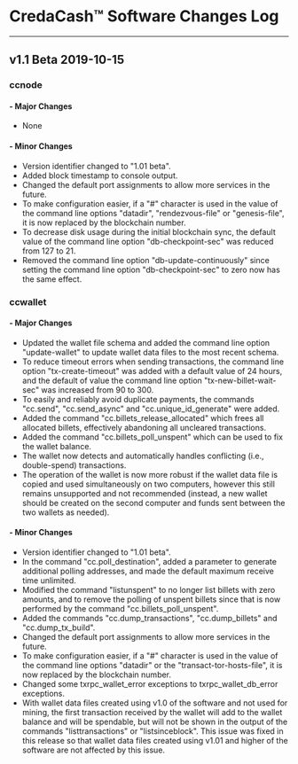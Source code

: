 # CredaCash&trade; Software Changes Log
---
<!--- NOTE: This file is in Markdown format, and is intended to be viewed in a Markdown viewer. -->

## v1.1 Beta 2019-10-15

### ccnode

#### - Major Changes

- None

#### - Minor Changes

- Version identifier changed to "1.01 beta".
- Added block timestamp to console output.
- Changed the default port assignments to allow more services in the future.
- To make configuration easier, if a "#" character is used in the value of the command line options "datadir", "rendezvous-file" or "genesis-file", it is now replaced by the blockchain number.
- To decrease disk usage during the initial blockchain sync, the default value of the command line option "db-checkpoint-sec" was reduced from 127 to 21.
- Removed the command line option "db-update-continuously" since setting the command line option "db-checkpoint-sec" to zero now has the same effect.

### ccwallet

#### - Major Changes

- Updated the wallet file schema and added the command line option "update-wallet" to update wallet data files to the most recent schema.
- To reduce timeout errors when sending transactions, the command line option "tx-create-timeout" was added with a default value of 24 hours, and the default of value the command line option "tx-new-billet-wait-sec" was increased from 90 to 300.
- To easily and reliably avoid duplicate payments, the commands "cc.send", "cc.send\_async" and "cc.unique\_id\_generate" were added.
- Added the command "cc.billets\_release\_allocated" which frees all allocated billets, effectively abandoning all uncleared transactions.
- Added the command "cc.billets\_poll\_unspent" which can be used to fix the wallet balance.
- The wallet now detects and automatically handles conflicting (i.e., double-spend) transactions.
- The operation of the wallet is now more robust if the wallet data file is copied and used simultaneously on two computers, however this still remains unsupported and not recommended (instead, a new wallet should be created on the second computer and funds sent between the two wallets as needed).

#### - Minor Changes

- Version identifier changed to "1.01 beta".
- In the command "cc.poll\_destination", added a parameter to generate additional polling addresses, and made the default maximum receive time unlimited.
- Modified the command "listunspent" to no longer list billets with zero amounts, and to remove the polling of unspent billets since that is now performed by the command "cc.billets\_poll\_unspent".
- Added the commands "cc.dump\_transactions", "cc.dump\_billets" and "cc.dump\_tx\_build".
- Changed the default port assignments to allow more services in the future.
- To make configuration easier, if a "#" character is used in the value of the command line options "datadir" or the "transact-tor-hosts-file", it is now replaced by the blockchain number.
- Changed some txrpc\_wallet\_error exceptions to txrpc\_wallet\_db\_error exceptions.
- With wallet data files created using v1.0 of the software and not used for mining, the first transaction received by the wallet will add to the wallet balance and will be spendable, but will not be shown in the output of the commands "listtransactions" or "listsinceblock".  This issue was fixed in this release so that wallet data files created using v1.01 and higher of the software are not affected by this issue.